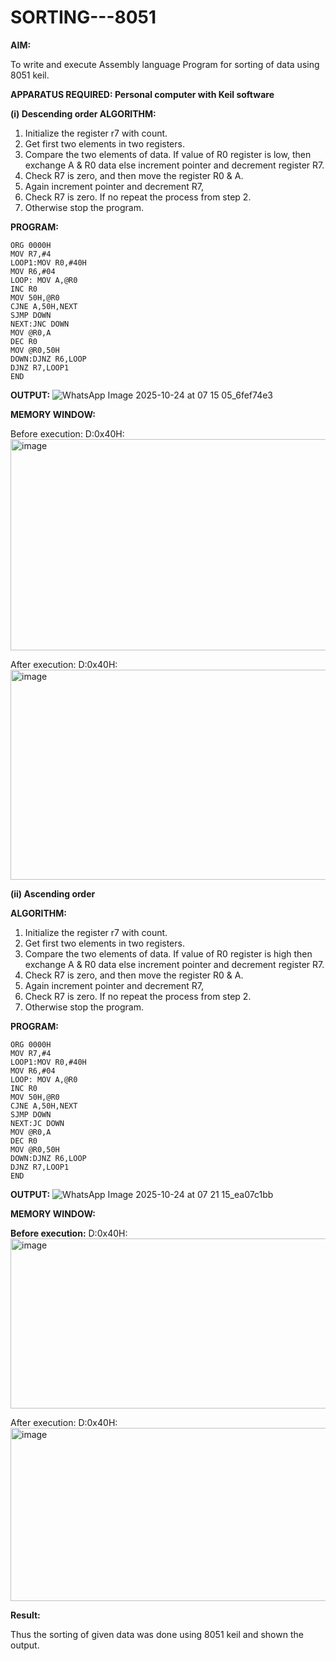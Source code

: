 # SORTING---8051

**AIM:**

To write and execute Assembly language Program for sorting of data using 8051 keil.

**APPARATUS REQUIRED: Personal computer with Keil software**

**(i) Descending order ALGORITHM:**

1.	Initialize the register r7 with count.
2.	Get first two elements in two registers.
3.	Compare the two elements of data. If value of R0 register is low, then exchange A & R0 data else increment pointer and decrement register R7.
4.	Check R7 is zero, and then move the register R0 & A.
5.	Again increment pointer and decrement R7,
6.	Check R7 is zero. If no repeat the process from step 2.
7.	Otherwise stop the program.

**PROGRAM:**
```
ORG 0000H 
MOV R7,#4
LOOP1:MOV R0,#40H 
MOV R6,#04
LOOP: MOV A,@R0 
INC R0
MOV 50H,@R0 
CJNE A,50H,NEXT 
SJMP DOWN 
NEXT:JNC DOWN 
MOV @R0,A
DEC R0
MOV @R0,50H 
DOWN:DJNZ R6,LOOP 
DJNZ R7,LOOP1
END
```

**OUTPUT:**
![WhatsApp Image 2025-10-24 at 07 15 05_6fef74e3](https://github.com/user-attachments/assets/2243995b-3dfa-4cdb-8b87-dac4ab64ace7)


**MEMORY WINDOW:**

Before execution: D:0x40H:
<img width="957" height="338" alt="image" src="https://github.com/user-attachments/assets/3f7d6337-bc04-498a-9553-82854781368e" />

After execution: D:0x40H:
<img width="957" height="336" alt="image" src="https://github.com/user-attachments/assets/99f45551-c75a-42aa-9bc5-182cf41634ba" />



**(ii)	Ascending order**
 
**ALGORITHM:**

1.	Initialize the register r7 with count.
2.	Get first two elements in two registers.
3.	Compare the two elements of data. If value of R0 register is high then exchange A & R0 data else increment pointer and decrement register R7.
4.	Check R7 is zero, and then move the register R0 & A.
5.	Again increment pointer and decrement R7,
6.	Check R7 is zero. If no repeat the process from step 2.
7.	Otherwise stop the program.

**PROGRAM:**
```
ORG 0000H 
MOV R7,#4
LOOP1:MOV R0,#40H
MOV R6,#04
LOOP: MOV A,@R0
INC R0
MOV 50H,@R0 
CJNE A,50H,NEXT
SJMP DOWN 
NEXT:JC DOWN
MOV @R0,A
DEC R0
MOV @R0,50H 
DOWN:DJNZ R6,LOOP 
DJNZ R7,LOOP1
END
```
**OUTPUT:**
![WhatsApp Image 2025-10-24 at 07 21 15_ea07c1bb](https://github.com/user-attachments/assets/cc3a35f6-05e5-46b2-9d9c-b394ad8041d6)


**MEMORY WINDOW:** 

**Before execution:**
D:0x40H:
<img width="952" height="272" alt="image" src="https://github.com/user-attachments/assets/112ca933-1d38-4670-8e81-3bcc2a5f8513" />

After execution:
D:0x40H:
<img width="957" height="277" alt="image" src="https://github.com/user-attachments/assets/9e3a3e1a-df98-4e2f-a826-be2cec128907" />

**Result:**

Thus the sorting of given data was done using 8051 keil and shown the output.

